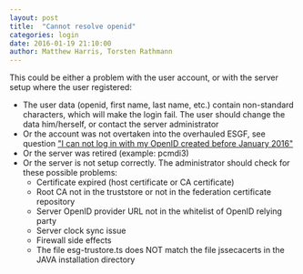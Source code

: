 ```yaml
---
layout: post
title:  "Cannot resolve openid"
categories: login
date: 2016-01-19 21:10:00
author: Matthew Harris, Torsten Rathmann
---
```


This could be either a problem with the user account, or with the server setup where the user registered:

* The user data (openid, first name, last name, etc.) contain non-standard characters, which will make the login fail. The user should change the data him/herself, or contact the server administrator
* Or the account was not overtaken into the overhauled ESGF, see question ["I can not log in with my OpenID created before January 2016"][cannot-login-with-openid-created-before-Jan-2016]
* Or the server was retired (example: pcmdi3)
* Or the server is not setup correctly. The administrator should check for these possible problems:
  * Certificate expired (host certificate or CA certificate)
  * Root CA not in the truststore or not in the federation certificate repository
  * Server OpenID provider URL not in the whitelist of OpenID relying party
  * Server clock sync issue
  * Firewall side effects
  * The file esg-trustore.ts does NOT match the file jssecacerts in the JAVA installation directory

[cannot-login-with-openid-created-before-Jan-2016]: http://esgf.github.io/esgf-swt/login/2016/01/18/cannot-login-with-openid-created-before-Jan-2016.html

